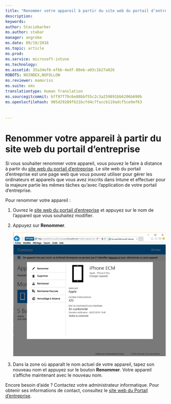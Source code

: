 ```yaml
---
title: "Renommer votre appareil à partir du site web du portail d’entreprise | Microsoft Intune"
description: 
keywords: 
author: Staciebarker
ms.author: stabar
manager: angrobe
ms.date: 09/19/2016
ms.topic: article
ms.prod: 
ms.service: microsoft-intune
ms.technology: 
ms.assetid: 35a34ef8-efbb-4edf-88eb-a03c1b27a026
ROBOTS: NOINDEX,NOFOLLOW
ms.reviewer: mamoriss
ms.suite: ems
translationtype: Human Translation
ms.sourcegitcommit: bff97f79c6e88bbf55c2c3a259891bb6206b690b
ms.openlocfilehash: 905d29289f621bcfd4c7faccb119adcf5ce9ef63


---
```



# Renommer votre appareil à partir du site web du portail d’entreprise

Si vous souhaiter renommer votre appareil, vous pouvez le faire à distance à partir du [site web du portail d’entreprise](http://portal.manage.microsoft.com). Le site web du portail d’entreprise est une page web que vous pouvez utiliser pour gérer les ordinateurs et appareils que vous avez inscrits dans Intune et effectuer pour la majeure partie les mêmes tâches qu’avec l’application de votre portail d’entreprise.

Pour renommer votre appareil :

1.  Ouvrez le [site web du portail d’entreprise](http://portal.manage.microsoft.com) et appuyez sur le nom de l’appareil que vous souhaitez modifier.

2.  Appuyez sur **Renommer**.

    ![rename-device-option-on-company-portal-website](./media/iwp-screen-with-all-options.png)

3.  Dans la zone où apparaît le nom actuel de votre appareil, tapez son nouveau nom et appuyez sur le bouton **Renommer**. Votre appareil s’affiche maintenant avec le nouveau nom.

Encore besoin d’aide ? Contactez votre administrateur informatique. Pour obtenir ses informations de contact, consultez le [site web du Portail d’entreprise](http://portal.manage.microsoft.com).



<!--HONumber=Sep16_HO3-->


